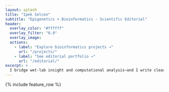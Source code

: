```yaml
---
layout: splash
title: "Ipek Selcen"
subtitle: "Epigenetics × Bioinformatics · Scientific Editorial"
header:
  overlay_color: "#ffffff"
  overlay_filter: "0.0"
  overlay_image:
  actions:
    - label: "Explore bioinformatics projects →"
      url: "/projects/"
    - label: "See editorial portfolio →"
      url: "/editorial/"
excerpt: >
  I bridge wet-lab insight and computational analysis—and I write clearly about complex biology.
---
```


{% include feature_row %}
